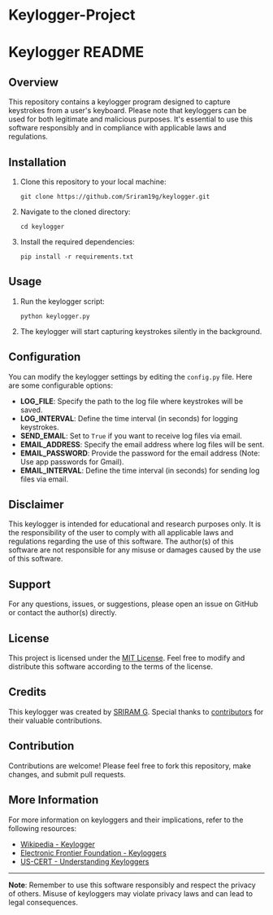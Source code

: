 # Keylogger-Project
# Keylogger README

## Overview
This repository contains a keylogger program designed to capture keystrokes from a user's keyboard. Please note that keyloggers can be used for both legitimate and malicious purposes. It's essential to use this software responsibly and in compliance with applicable laws and regulations. 

## Installation
1. Clone this repository to your local machine:
   ```
   git clone https://github.com/Sriram19g/keylogger.git
   ```
2. Navigate to the cloned directory:
   ```
   cd keylogger
   ```
3. Install the required dependencies:
   ```
   pip install -r requirements.txt
   ```

## Usage
1. Run the keylogger script:
   ```
   python keylogger.py
   ```
2. The keylogger will start capturing keystrokes silently in the background.

## Configuration
You can modify the keylogger settings by editing the `config.py` file. Here are some configurable options:
- **LOG_FILE**: Specify the path to the log file where keystrokes will be saved.
- **LOG_INTERVAL**: Define the time interval (in seconds) for logging keystrokes.
- **SEND_EMAIL**: Set to `True` if you want to receive log files via email.
- **EMAIL_ADDRESS**: Specify the email address where log files will be sent.
- **EMAIL_PASSWORD**: Provide the password for the email address (Note: Use app passwords for Gmail).
- **EMAIL_INTERVAL**: Define the time interval (in seconds) for sending log files via email.

## Disclaimer
This keylogger is intended for educational and research purposes only. It is the responsibility of the user to comply with all applicable laws and regulations regarding the use of this software. The author(s) of this software are not responsible for any misuse or damages caused by the use of this software.

## Support
For any questions, issues, or suggestions, please open an issue on GitHub or contact the author(s) directly.

## License
This project is licensed under the [MIT License](LICENSE). Feel free to modify and distribute this software according to the terms of the license.

## Credits
This keylogger was created by [SRIRAM G](https://github.com/Sriram19g). Special thanks to [contributors](https://github.com/your-username/keylogger/graphs/contributors) for their valuable contributions.

## Contribution
Contributions are welcome! Please feel free to fork this repository, make changes, and submit pull requests.

## More Information
For more information on keyloggers and their implications, refer to the following resources:
- [Wikipedia - Keylogger](https://en.wikipedia.org/wiki/Keystroke_logging)
- [Electronic Frontier Foundation - Keyloggers](https://www.eff.org/issues/privacy)
- [US-CERT - Understanding Keyloggers](https://us-cert.cisa.gov/ncas/tips/ST04-001)

---

**Note**: Remember to use this software responsibly and respect the privacy of others. Misuse of keyloggers may violate privacy laws and can lead to legal consequences.
